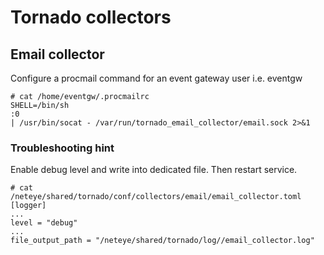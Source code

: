 # Tornado collectors

## Email collector

Configure a procmail command for an event gateway user i.e. eventgw
```
# cat /home/eventgw/.procmailrc
SHELL=/bin/sh
:0
| /usr/bin/socat - /var/run/tornado_email_collector/email.sock 2>&1

```

### Troubleshooting hint

Enable debug level and write into dedicated file. 
Then restart service.
```
# cat /neteye/shared/tornado/conf/collectors/email/email_collector.toml
[logger]
...
level = "debug"
...
file_output_path = "/neteye/shared/tornado/log//email_collector.log"

```
